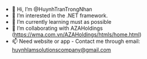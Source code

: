 - 👋 Hi, I’m @HuynhTranTrongNhan
- 👀 I’m interested in the .NET framework.
- 🌱 I’m currently learning must as possible
- 💞️ I’m collaborating with AZAHoldings (https://wma.com.vn/AZAHoldings/htmls/home.html)
- 📫 Need website or app - Contact me through email: huynhlamsolutionscompany@gmail.com

